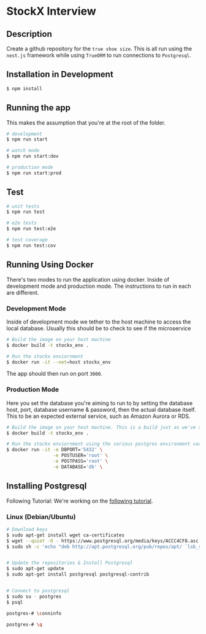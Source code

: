 # StockX Interview

## Description
Create a github repository for the `true shoe size`. This is all run using the `nest.js` framework while using `TrueORM` to run connections to `Postgresql`.


## Installation in Development

```bash
$ npm install
```

## Running the app

This makes the assumption that you're at the root of the folder.

```bash
# development
$ npm run start

# watch mode
$ npm run start:dev

# production mode
$ npm run start:prod
```

## Test

```bash
# unit tests
$ npm run test

# e2e tests
$ npm run test:e2e

# test coverage
$ npm run test:cov
```


## Running Using Docker

There's two modes to run the application using docker. Inside of development mode and production mode. The instructions to run in each are different.

### Development Mode

Inside of development mode we tether to the host machine to access the local database. Usually this should be to check to see if the microservice

```bash
# Build the image on your host machine
$ docker build -t stockx_env .

# Run the stockx enviornment
$ docker run -it --net=host stockx_env
```

The app should then run on port `3000`.


### Production Mode

Here you set the database you're aiming to run to by setting the database host, port, database username & password, then the actual database itself. This to be an expected external service, such as Amazon Aurora or RDS.

```bash
# Build the image on your host machine. This is a build just as we've seen it before.
$ docker build -t stockx_env .

# Run the stockx enviornment using the various postgres environment variables. 
$ docker run -it -e DBPORT='5432' \
                 -e POSTUSER='root' \
                 -e POSTPASS='root' \
                 -e DATABASE='db' \
```


## Installing Postgresql

Following Tutorial: We're working on the [following tutorial](https://tecadmin.net/install-postgresql-server-on-ubuntu/). 

### Linux (Debian/Ubuntu)

```bash
# Download keys
$ sudo apt-get install wget ca-certificates
$ wget --quiet -O - https://www.postgresql.org/media/keys/ACCC4CF8.asc | sudo apt-key add -
$ sudo sh -c 'echo "deb http://apt.postgresql.org/pub/repos/apt/ `lsb_release -cs`-pgdg main" >> /etc/apt/sources.list.d/pgdg.list'


# Update the repositories & Install Postgresql
$ sudo apt-get update
$ sudo apt-get install postgresql postgresql-contrib


# Connect to postgresql
$ sudo su - postgres
$ psql

postgres-# \conninfo

postgres-# \q
```